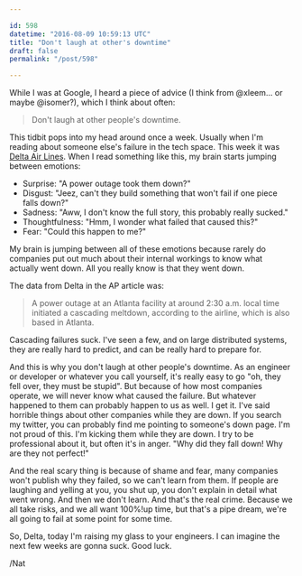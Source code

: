 ```yaml
---

id: 598
datetime: "2016-08-09 10:59:13 UTC"
title: "Don't laugh at other's downtime"
draft: false
permalink: "/post/598"

---
```


While I was at Google, I heard a piece of advice (I think from @xleem... or maybe @isomer?), which I think about often:

 > Don't laugh at other people's downtime.

This tidbit pops into my head around once a week. Usually when I'm reading about someone else's failure in the tech space. This week it was [Delta Air Lines](http://www.nytimes.com/aponline/2016/08/08/world/europe/ap-eu-delta-outage-.html). When I read something like this, my brain starts jumping between emotions: 

 - Surprise: "A power outage took them down?"
 - Disgust: "Jeez, can't they build something that won't fail if one piece falls down?"
 - Sadness: "Aww, I don't know the full story, this probably really sucked."
 - Thoughtfulness: "Hmm, I wonder what failed that caused this?"
 - Fear: "Could this happen to me?"

My brain is jumping between all of these emotions because rarely do companies put out much about their internal workings to know what actually went down. All you really know is that they went down. 

The data from Delta in the AP article was:

 > A power outage at an Atlanta facility at around 2:30 a.m. local time initiated a cascading meltdown, according to the airline, which is also based in Atlanta.

Cascading failures suck. I've seen a few, and on large distributed systems, they are really hard to predict, and can be really hard to prepare for. 

And this is why you don't laugh at other people's downtime. As an engineer or developer or whatever you call yourself, it's really easy to go "oh, they fell over, they must be stupid". But because of how most companies operate, we will never know what caused the failure. But whatever happened to them can probably happen to us as well. I get it. I've said horrible things about other companies while they are down. If you search my twitter, you can probably find me pointing to someone's down page. I'm not proud of this. I'm kicking them while they are down. I try to be professional about it, but often it's in anger. "Why did they fall down! Why are they not perfect!"

And the real scary thing is because of shame and fear, many companies won't publish why they failed, so we can't learn from them. If people are laughing and yelling at you, you shut up, you don't explain in detail what went wrong. And then we don't learn. And that's the real crime. Because we all take risks, and we all want 100%!up time, but that's a pipe dream, we're all going to fail at some point for some time.

So, Delta, today I'm raising my glass to your engineers. I can imagine the next few weeks are gonna suck. Good luck.

/Nat

